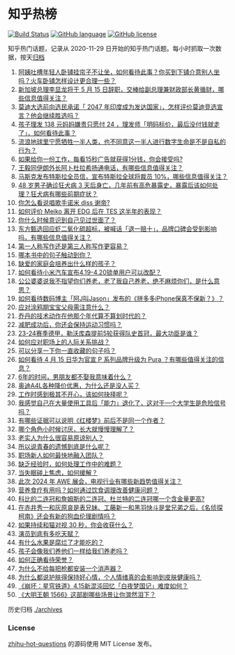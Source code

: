 # 知乎热榜
[![Build Status](https://github.com/ToWeLong/zhihu-hot-questions/workflows/CI/badge.svg)](https://github.com/ToWeLong/zhihu-hot-questions/actions)
[![GitHub language](https://img.shields.io/badge/language-golang-orange.svg)](https://golang.org/)
[![GitHub license](https://img.shields.io/github/license/ToWeLong/zhihu-hot-questions)](https://github.com/ToWeLong/zhihu-hot-questions/blob/main/LICENSE)

知乎热门话题，记录从 2020-11-29 日开始的知乎热门话题。每小时抓取一次数据，按天[归档](./archives)

<!-- BEGIN -->

1. [阿姨吐槽年轻人卧铺挂帘子不让坐，如何看待此事？你买到下铺介意别人坐吗？火车卧铺怎样设计更合理一些？](https://www.zhihu.com/question/653019664)
1. [新加坡总理李显龙将于 5 月 15 日辞职，交棒给副总理兼财政部长黄循财，哪些信息值得关注？](https://www.zhihu.com/question/653016646)
1. [莫迪大选前向选民承诺「 2047 年印度成为发达国家」，怎样评价莫迪竞选宣言？他会继续胜选吗？](https://www.zhihu.com/question/652999267)
1. [孩子理发 138 元妈妈嫌贵只愿付 24 ，理发师「明码标价，最后没付钱就走了」，如何看待此事？](https://www.zhihu.com/question/652991632)
1. [流浪地球里宁愿牺牲一半人类，也不同意这一半人进行数字生命是不是自私的行为？](https://www.zhihu.com/question/652951947)
1. [如果给你一份工作，每看15秒广告就获得1分钱，你会接受吗?](https://www.zhihu.com/question/644974041)
1. [王毅同伊朗外长阿卜杜拉希扬通电话，有哪些信息值得关注？](https://www.zhihu.com/question/653088488)
1. [马斯克发布特斯拉全员信，宣布特斯拉全球将裁员 10%，哪些信息值得关注？](https://www.zhihu.com/question/653013349)
1. [48 岁男子确诊狂犬病 3 天后身亡，几年前有高危暴露史，暴露后该如何处理？狂犬病有哪些前期症状？](https://www.zhihu.com/question/652821058)
1. [你怎么看说唱歌手诺米 diss 谢帝?](https://www.zhihu.com/question/651799387)
1. [如何评价 Meiko 离开 EDG 后在 TES 这半年的表现？](https://www.zhihu.com/question/653025679)
1. [你什么时候意识到自己见过世面了？](https://www.zhihu.com/question/653008903)
1. [东方甄选回应虾二氧化硫超标，被喊话「退一赔十」，品牌口碑会受到影响吗，有哪些信息值得关注？](https://www.zhihu.com/question/653019449)
1. [第一人称写作还是第三人称写作更容易？](https://www.zhihu.com/question/646656963)
1. [哪本书中的句子触动到你？](https://www.zhihu.com/question/652687092)
1. [缺爱的家庭会培养出什么样的孩子？](https://www.zhihu.com/question/305533266)
1. [如何看待小米汽车宣布4.19-4.20锁单用户可以改配？](https://www.zhihu.com/question/652887798)
1. [公公婆婆说我不指望你们养老，老了我自己养老，绝不麻烦你们，是什么意思？](https://www.zhihu.com/question/325917071)
1. [如何看待数码博主「阿J叫Jason」发布的《拼多多iPhone保真不保新？》？](https://www.zhihu.com/question/653003649)
1. [应对涂鸦期宝宝父母需注意什么？](https://www.zhihu.com/question/651295305)
1. [乔丹的技术动作在他那个年代算不算划时代的？](https://www.zhihu.com/question/421420606)
1. [减肥成功后，你还会保持运动习惯吗？](https://www.zhihu.com/question/652697163)
1. [23-24赛季德甲，勒沃库森提前5轮获得队史首冠，最大功臣是谁？](https://www.zhihu.com/question/652976240)
1. [如何应对职场上的人际关系挑战？](https://www.zhihu.com/question/653046629)
1. [可以分享一下你一直收藏的句子吗？](https://www.zhihu.com/question/653024382)
1. [如何看待 4 月 15 日华为官宣 P 系列品牌升级为 Pura ？有哪些值得关注的信息？](https://www.zhihu.com/question/652985395)
1. [6年的时间，男朋友都不娶我意味着什么？](https://www.zhihu.com/question/652793005)
1. [奥迪A4L各种降价优惠，为什么还是没人买？](https://www.zhihu.com/question/646006968)
1. [工作时感到极其不开心，该如何抉择呢？](https://www.zhihu.com/question/652931001)
1. [我感觉自己在大量使用工具后「能力」退化了，这对于一个大学生是危险信号吗？](https://www.zhihu.com/question/652715443)
1. [有哪些证据可以说明《红楼梦》前后不是同一个作者？](https://www.zhihu.com/question/561687051)
1. [哪个角色小时候讨厌，长大就慢慢理解了？](https://www.zhihu.com/question/647221031)
1. [老实人为什么很容易原谅别人？](https://www.zhihu.com/question/652586232)
1. [所以说青春的遗憾到底是什么呢？](https://www.zhihu.com/question/648902248)
1. [职场新人如何最快地融入团队？](https://www.zhihu.com/question/653046599)
1. [缺乏经验时，如何处理工作中的难题？](https://www.zhihu.com/question/653046608)
1. [当失眠碰上焦虑，如何缓解？](https://www.zhihu.com/question/652848922)
1. [此次 2024 年 AWE 展会，电视行业有哪些新趋势值得关注？](https://www.zhihu.com/question/648731151)
1. [营养食疗有用吗？如何通过饮食调理改善健康问题？](https://www.zhihu.com/question/653012957)
1. [科比的二连冠和詹姆斯的二连冠、杜兰特的二连冠哪一个含金量更高?](https://www.zhihu.com/question/487818199)
1. [在赤井秀一和灰原哀是表兄妹、工藤新一和黑羽快斗是堂兄弟之后，《名侦探柯南》还会有新的狗血伦理剧情吗？](https://www.zhihu.com/question/652727722)
1. [如果持续和猫对视 30 秒，你会收获什么？](https://www.zhihu.com/question/650460852)
1. [演员到底有多吃天赋？](https://www.zhihu.com/question/443350396)
1. [有什么水果是腐烂了才能吃的？](https://www.zhihu.com/question/642200824)
1. [孩子会像我们养他们一样给我们养老吗？](https://www.zhihu.com/question/647100718)
1. [如何正确看待荣誉？](https://www.zhihu.com/question/457271597)
1. [为什么不给每把枪都安装一个消声器？](https://www.zhihu.com/question/21731682)
1. [为什么都说护肤得保持好心情，个人情绪真的会影响到皮肤健康吗？](https://www.zhihu.com/question/653016420)
1. [《崩坏：星穹铁道》4.15新混沌回忆「白夜梦国记」难度如何？](https://www.zhihu.com/question/652997030)
1. [《大明王朝 1566》这部剧哪些场景让你潸然泪下？](https://www.zhihu.com/question/651932078)

<!-- END -->

历史归档 [./archives](./archives)


### License
[zhihu-hot-questions](https://github.com/towelong/zhihu-hot-questions) 的源码使用 MIT License 发布。